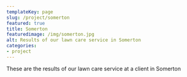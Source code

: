 ```yaml
---
templateKey: page
slug: /project/somerton
featured: true
title: Somerton
featuredimage: /img/somerton.jpg
alt: Results of our lawn care service in Somerton
categories:
- project
---
```

These are the results of our lawn care service at a client in Somerton


